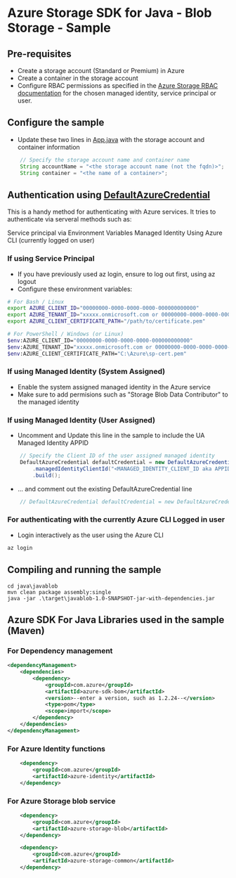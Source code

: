# Azure Storage SDK for Java - Blob Storage - Sample

## Pre-requisites
- Create a storage account (Standard or Premium) in Azure
- Create a container in the storage account
- Configure RBAC permissions as specified in the [Azure Storage RBAC documentation](https://docs.microsoft.com/en-us/azure/storage/common/storage-auth-aad-rbac-portal) for the chosen managed identity, service principal or user.


## Configure the sample
- Update these two lines in [App.java](./javablob/src/main/java/com/felizlabs/App.java) with the storage account and container information
```java
    // Specify the storage account name and container name 
    String accountName = "<the storage account name (not the fqdn)>";
    String container = "<the name of a container>";
```


## Authentication using [DefaultAzureCredential](https://learn.microsoft.com/en-us/java/api/overview/azure/identity-readme?view=azure-java-stable#environment-variables)
This is a handy method for authenticating with Azure services. It tries to authenticate via serveral methods such as:

Service principal via Environment Variables
Managed Identity
Using Azure CLI (currently logged on user)

### If using Service Principal

- If you have previously used az login, ensure to log out first, using az logout
- Configure these environment variables:
```bash
# For Bash / Linux
export AZURE_CLIENT_ID="00000000-0000-0000-0000-000000000000"
export AZURE_TENANT_ID="xxxxx.onmicrosoft.com or 00000000-0000-0000-0000-000000000000"
export AZURE_CLIENT_CERTIFICATE_PATH="/path/to/certificate.pem"

# For PowerShell / Windows (or Linux)
$env:AZURE_CLIENT_ID="00000000-0000-0000-0000-000000000000"
$env:AZURE_TENANT_ID="xxxxx.onmicrosoft.com or 00000000-0000-0000-0000-000000000000"
$env:AZURE_CLIENT_CERTIFICATE_PATH="C:\Azure\sp-cert.pem"
```




### If using Managed Identity (System Assigned)
- Enable the system assigned managed identity in the Azure service
- Make sure to add permisions such as "Storage Blob Data Contributor" to the managed identity



### If using Managed Identity (User Assigned)

- Uncomment and Update this line in the sample to include the UA Managed Identity APPID

```java
    // Specify the Client ID of the user assigned managed identity
    DefaultAzureCredential defaultCredential = new DefaultAzureCredentialBuilder()
        .managedIdentityClientId("<MANAGED_IDENTITY_CLIENT_ID aka APPID>")
        .build();
```

- ... and comment out the existing DefaultAzureCredential line
```java
    // DefaultAzureCredential defaultCredential = new DefaultAzureCredentialBuilder().build();
```


### For authenticating with the currently Azure CLI Logged in user
- Login interactively as the user using the Azure CLI

```bash
az login
```



## Compiling and running the sample

```
cd java\javablob
mvn clean package assembly:single
java -jar .\target\javablob-1.0-SNAPSHOT-jar-with-dependencies.jar
```

## Azure SDK For Java Libraries used in the sample (Maven)

### For Dependency management
```xml
<dependencyManagement>
    <dependencies>
        <dependency>
            <groupId>com.azure</groupId>
            <artifactId>azure-sdk-bom</artifactId>
            <version>--enter a version, such as 1.2.24--</version>
            <type>pom</type>
            <scope>import</scope>
        </dependency>
    </dependencies>
</dependencyManagement>
```

### For Azure Identity functions
```xml
    <dependency>
        <groupId>com.azure</groupId>
        <artifactId>azure-identity</artifactId>
    </dependency>
```

### For Azure Storage blob service
```xml
    <dependency>
        <groupId>com.azure</groupId>
        <artifactId>azure-storage-blob</artifactId>
    </dependency>

    <dependency>
        <groupId>com.azure</groupId>
        <artifactId>azure-storage-common</artifactId>
    </dependency>
```


